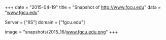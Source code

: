 
+++
date = "2015-04-19"
title = "Snapshot of http://www.fgcu.edu"
data = "www.fgcu.edu"

Server = ["IIS"]
domain = ["fgcu.edu"]

  image = "snapshots/2015_16/www.fgcu.edu.png"
+++
#
